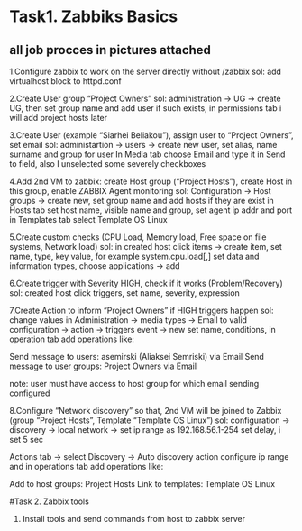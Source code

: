 # Task1. Zabbiks Basics
## all job procces in pictures attached
1.Configure zabbix to work on the server directly without /zabbix 
sol: add virtualhost block to httpd.conf

2.Create User group “Project Owners”
sol: administration -> UG -> create UG, then set group name and add user if such exists, 
in permissions tab i will add project hosts  later

3.Create User (example “Siarhei Beliakou”), assign user to “Project Owners”, set email
sol: administartion -> users -> create new user,
set alias, name surname and group for user
In Media tab choose Email and type it in Send to field, also I unselected some severely checkboxes

4.Add 2nd VM to zabbix: create Host group (“Project Hosts”), create Host in this group, 
enable ZABBIX Agent monitoring
sol: Configuration -> Host groups -> create new, set group name and add hosts if they are exist
in Hosts tab set host name, visible name and group, set agent ip addr and port
in Templates tab select Template OS Linux

5.Create custom checks (CPU Load, Memory load, Free space on file systems, Network load)
sol: in created host click items -> create item, set name, type, key value, for example system.cpu.load[,]
set data and information types, choose applications -> add

6.Create trigger with Severity HIGH, check if it works (Problem/Recovery)
sol: created host click triggers, set name, severity, expression

7.Create Action to inform “Project Owners” if HIGH triggers happen
sol: change values in Administration -> media types -> Email to valid
configuration -> action -> triggers event -> new
set name, conditions, in operation tab add operations like:

Send message to users: asemirski (Aliaksei Semriski) via Email
Send message to user groups: Project Owners via Email

note: user must have access to host group for which email sending configured

8.Configure “Network discovery” so that, 2nd VM will be joined to Zabbix (group “Project Hosts”, Template “Template OS Linux”)
sol: configuration -> discovery -> local network -> set ip range as 192.168.56.1-254
set delay, i set 5 sec

Actions tab -> select Discovery -> Auto discovery action
configure ip range and in operations tab add operations like:

Add to host groups: Project Hosts
Link to templates: Template OS Linux

#Task 2. Zabbix tools
1. Install tools and send commands from host to zabbix server

